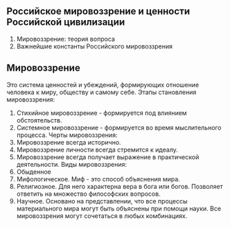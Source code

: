 ## Российское мировоззрение и ценности Российской цивилизации

1. Мировоззрение: теория вопроса
2. Важнейшие константы Российского мировоззрения

## Мировоззрение 
Это система ценностей и убеждений, формирующих отношение человека к миру, обществу и самому себе.
Этапы становления мировоззрения:
1. Стихийное мировоззрение - формируется под влиянием обстоятельств.
2. Системное мировоззрение - формируется во время мыслительного процесса.
Черты мировоззрения:
1. Мировоззрение всегда исторично.
2. Мировоззрение личности всегда стремится к идеалу.
3. Мировоззрение всегда получает выражение в практической деятельности.
Виды мировоззрения:
1. Обыденное
2. Мифологическое. Миф - это способ объяснения мира. 
3. Религиозное. Для него характерна вера в бога или богов. Позволяет ответить на множество философских вопросов.
4. Научное. Основано на представлении, что все процессы материального мира могут быть объяснены при помощи науки.
Все мировоззрения могут сочетаться в любых комбинациях.
